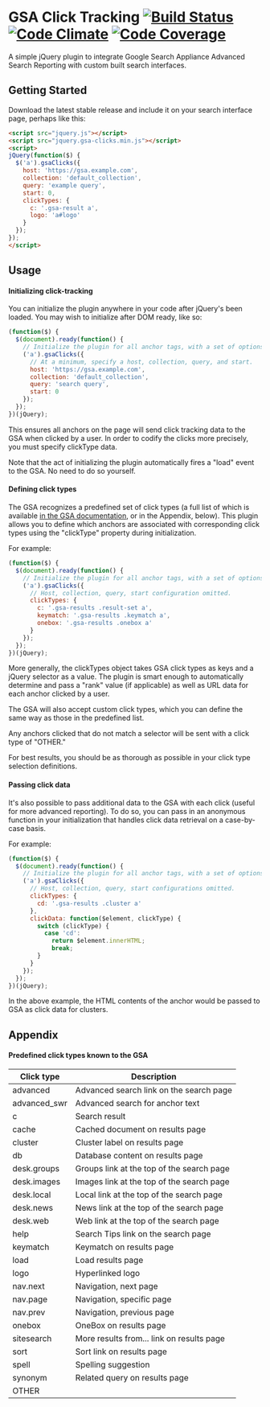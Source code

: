 # GSA Click Tracking [![Build Status](https://travis-ci.org/asmallwebfirm/gsa-clicks.svg)](https://travis-ci.org/asmallwebfirm/gsa-clicks) [![Code Climate](https://codeclimate.com/github/asmallwebfirm/gsa-clicks.png)](https://codeclimate.com/github/asmallwebfirm/gsa-clicks) [![Code Coverage](https://codeclimate.com/github/asmallwebfirm/gsa-clicks/coverage.png)](https://codeclimate.com/github/asmallwebfirm/gsa-clicks)

A simple jQuery plugin to integrate Google Search Appliance Advanced Search Reporting with custom built search interfaces.

## Getting Started
Download the latest stable release and include it on your search interface page,
perhaps like this:

```html
<script src="jquery.js"></script>
<script src="jquery.gsa-clicks.min.js"></script>
<script>
jQuery(function($) {
  $('a').gsaClicks({
    host: 'https://gsa.example.com',
    collection: 'default_collection',
    query: 'example query',
    start: 0,
    clickTypes: {
      c: '.gsa-result a',
      logo: 'a#logo'
    }
  });
});
</script>
```

## Usage

#### Initializing click-tracking

You can initialize the plugin anywhere in your code after jQuery's been loaded.
You may wish to initialize after DOM ready, like so:

```javascript
(function($) {
  $(document).ready(function() {
    // Initialize the plugin for all anchor tags, with a set of options.
    ('a').gsaClicks({
      // At a minimum, specify a host, collection, query, and start.
      host: 'https://gsa.example.com',
      collection: 'default_collection',
      query: 'search query',
      start: 0
    });
  });
})(jQuery);
```

This ensures all anchors on the page will send click tracking data to the GSA
when clicked by a user. In order to codify the clicks more precisely, you must
specify clickType data.

Note that the act of initializing the plugin automatically fires a "load" event
to the GSA. No need to do so yourself.


#### Defining click types

The GSA recognizes a predefined set of click types (a full list of which is
available [in the GSA documentation][], or in the Appendix, below). This plugin
allows you to define which anchors are associated with corresponding click types
using the "clickType" property during initialization.

For example:

```javascript
(function($) {
  $(document).ready(function() {
    // Initialize the plugin for all anchor tags, with a set of options.
    ('a').gsaClicks({
      // Host, collection, query, start configuration omitted.
      clickTypes: {
        c: '.gsa-results .result-set a',
        keymatch: '.gsa-results .keymatch a',
        onebox: '.gsa-results .onebox a'
      }
    });
  });
})(jQuery);
```

More generally, the clickTypes object takes GSA click types as keys and a jQuery
selector as a value. The plugin is smart enough to automatically determine and
pass a "rank" value (if applicable) as well as URL data for each anchor clicked
by a user.

The GSA will also accept custom click types, which you can define the same way
as those in the predefined list.

Any anchors clicked that do not match a selector will be sent with a click type
of "OTHER."

For best results, you should be as thorough as possible in your click type
selection definitions.


#### Passing click data

It's also possible to pass additional data to the GSA with each click (useful
for more advanced reporting). To do so, you can pass in an anonymous function
in your initialization that handles click data retrieval on a case-by-case
basis.

For example:

```javascript
(function($) {
  $(document).ready(function() {
    // Initialize the plugin for all anchor tags, with a set of options.
    ('a').gsaClicks({
      // Host, collection, query, start configurations omitted.
      clickTypes: {
        cd: '.gsa-results .cluster a'
      },
      clickData: function($element, clickType) {
        switch (clickType) {
          case 'cd':
            return $element.innerHTML;
            break;
        }
      }
    });
  });
})(jQuery);
```

In the above example, the HTML contents of the anchor would be passed to GSA as
click data for clusters.


## Appendix

#### Predefined click types known to the GSA

| Click type   | Description                               |
|--------------|-------------------------------------------|
| advanced     | Advanced search link on the search page   |
| advanced_swr | Advanced search for anchor text           |
| c            | Search result                             |
| cache        | Cached document on results page           |
| cluster      | Cluster label on results page             |
| db           | Database content on results page          |
| desk.groups  | Groups link at the top of the search page |
| desk.images  | Images link at the top of the search page |
| desk.local   | Local link at the top of the search page  |
| desk.news    | News link at the top of the search page   |
| desk.web     | Web link at the top of the search page    |
| help         | Search Tips link on the search page       |
| keymatch     | Keymatch on results page                  |
| load         | Load results page                         |
| logo         | Hyperlinked logo                          |
| nav.next     | Navigation, next page                     |
| nav.page     | Navigation, specific page                 |
| nav.prev     | Navigation, previous page                 |
| onebox       | OneBox on results page                    |
| sitesearch   | More results from... link on results page |
| sort         | Sort link on results page                 |
| spell        | Spelling suggestion                       |
| synonym      | Related query on results page             |
| OTHER        |                                           |

[in the GSA documentation]: http://www.google.com/support/enterprise/static/gsa/docs/admin/70/gsa_doc_set/admin_searchexp/ce_improving_search.html#1034719
